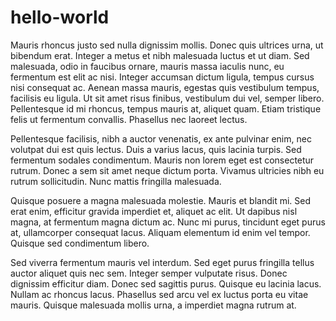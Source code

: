 # hello-world
Mauris rhoncus justo sed nulla dignissim mollis. Donec quis ultrices urna, ut bibendum erat. Integer a metus et nibh malesuada luctus et ut diam. Sed malesuada, odio in faucibus ornare, mauris massa iaculis nunc, eu fermentum est elit ac nisi. Integer accumsan dictum ligula, tempus cursus nisi consequat ac. Aenean massa mauris, egestas quis vestibulum tempus, facilisis eu ligula. Ut sit amet risus finibus, vestibulum dui vel, semper libero. Pellentesque id mi rhoncus, tempus mauris at, aliquet quam. Etiam tristique felis ut fermentum convallis. Phasellus nec laoreet lectus.

Pellentesque facilisis, nibh a auctor venenatis, ex ante pulvinar enim, nec volutpat dui est quis lectus. Duis a varius lacus, quis lacinia turpis. Sed fermentum sodales condimentum. Mauris non lorem eget est consectetur rutrum. Donec a sem sit amet neque dictum porta. Vivamus ultricies nibh eu rutrum sollicitudin. Nunc mattis fringilla malesuada.

Quisque posuere a magna malesuada molestie. Mauris et blandit mi. Sed erat enim, efficitur gravida imperdiet et, aliquet ac elit. Ut dapibus nisl magna, at fermentum magna dictum ac. Nunc mi purus, tincidunt eget purus at, ullamcorper consequat lacus. Aliquam elementum id enim vel tempor. Quisque sed condimentum libero.

Sed viverra fermentum mauris vel interdum. Sed eget purus fringilla tellus auctor aliquet quis nec sem. Integer semper vulputate risus. Donec dignissim efficitur diam. Donec sed sagittis purus. Quisque eu lacinia lacus. Nullam ac rhoncus lacus. Phasellus sed arcu vel ex luctus porta eu vitae mauris. Quisque malesuada mollis urna, a imperdiet magna rutrum at.
